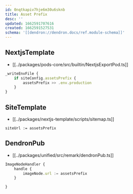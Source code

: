 ```yaml
---
id: 0nqtkapiv7hje6m30u6sknb
title: Asset Prefix
desc: ''
updated: 1662591707616
created: 1662591527531
schema: '[[dendron://dendron.docs/ref.module-schema]]'
---
```


## NextjsTemplate
- [[../packages/pods-core/src/builtin/NextjsExportPod.ts]]

```ts
_writeEnvFile {
    if siteConfig.assetsPrefix {
        assetsPrefix >> .env.production
    }
}
```

## SiteTemplate

- [[../packages/nextjs-template/scripts/sitemap.ts]]
```
siteUrl := assetsPrefix
```

## DendronPub

- [[../packages/unified/src/remark/dendronPub.ts]]
```ts
ImageNodeHandler {
    handle {
        imageNode.url := assetsPrefix
    }

}
```